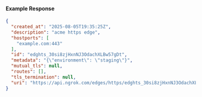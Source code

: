 <!-- Code generated for API Clients. DO NOT EDIT. -->

#### Example Response

```json
{
  "created_at": "2025-08-05T19:35:25Z",
  "description": "acme https edge",
  "hostports": [
    "example.com:443"
  ],
  "id": "edghts_30si8zjHxnNJ3OdachXLBw57gDt",
  "metadata": "{\"environment\": \"staging\"}",
  "mutual_tls": null,
  "routes": [],
  "tls_termination": null,
  "uri": "https://api.ngrok.com/edges/https/edghts_30si8zjHxnNJ3OdachXLBw57gDt"
}
```
